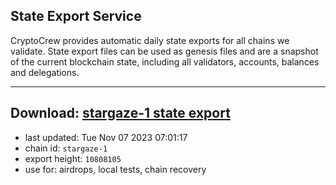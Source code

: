 ## State Export Service
CryptoCrew provides automatic daily state exports for all chains we validate. State export files can be used as genesis files and are a snapshot of the current blockchain state, including all validators, accounts, balances and delegations.

---
**Download: [stargaze-1 state export](https://dl.ccvalidators.com/SERVICE/stargaze/stargaze-1_export_10808105.json)**
---

- last updated: Tue Nov 07 2023 07:01:17
- chain id: `stargaze-1`
- export height: `10808105`
- use for: airdrops, local tests, chain recovery
